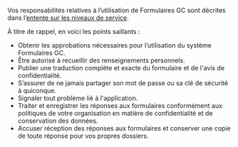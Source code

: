 Vos responsabilités relatives à l’utilisation de Formulaires GC sont décrites dans l’[entente sur les niveaux de service](#).

À titre de rappel, en voici les points saillants :

- Obtenir les approbations nécessaires pour l’utilisation du système Formulaires GC.
- Être autorisé à recueillir des renseignements personnels.
- Publier une traduction complète et exacte du formulaire et de l'avis de confidentialité.
- S’assurer de ne jamais partager son mot de passe ou sa clé de sécurité à quiconque.
- Signaler tout problème lié à l'application.
- Traiter et enregistrer les réponses aux formulaires conformément aux politiques de votre organisation en matière de confidentialité et de conservation des données.
- Accuser réception des réponses aux formulaires et conserver une copie de toute réponse pour vos propres dossiers. 
